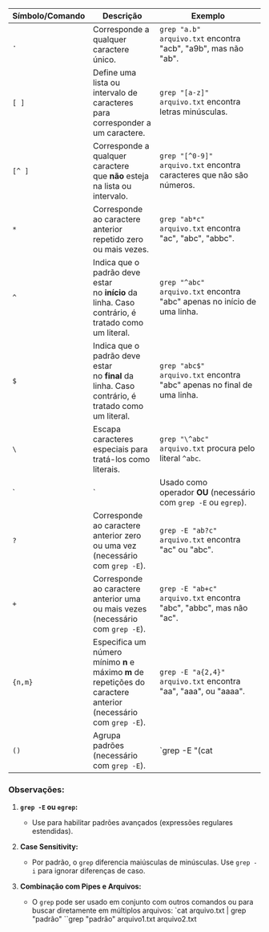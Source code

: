 | **Símbolo/Comando** | **Descrição**                                                                                                    | **Exemplo**                                                             |
| ------------------- | ---------------------------------------------------------------------------------------------------------------- | ----------------------------------------------------------------------- |
| `.`                 | Corresponde a qualquer caractere único.                                                                          | `grep "a.b" arquivo.txt` encontra "acb", "a9b", mas não "ab".           |
| `[ ]`               | Define uma lista ou intervalo de caracteres para corresponder a um caractere.                                    | `grep "[a-z]" arquivo.txt` encontra letras minúsculas.                  |
| `[^ ]`              | Corresponde a qualquer caractere que **não** esteja na lista ou intervalo.                                       | `grep "[^0-9]" arquivo.txt` encontra caracteres que não são números.    |
| `*`                 | Corresponde ao caractere anterior repetido zero ou mais vezes.                                                   | `grep "ab*c" arquivo.txt` encontra "ac", "abc", "abbc".                 |
| `^`                 | Indica que o padrão deve estar no **início** da linha. Caso contrário, é tratado como um literal.                | `grep "^abc" arquivo.txt` encontra "abc" apenas no início de uma linha. |
| `$`                 | Indica que o padrão deve estar no **final** da linha. Caso contrário, é tratado como um literal.                 | `grep "abc$" arquivo.txt` encontra "abc" apenas no final de uma linha.  |
| `\`                 | Escapa caracteres especiais para tratá-los como literais.                                                        | `grep "\^abc" arquivo.txt` procura pelo literal `^abc`.                 |
| `                   | `                                                                                                                | Usado como operador **OU** (necessário com `grep -E` ou `egrep`).       |
| `?`                 | Corresponde ao caractere anterior zero ou uma vez (necessário com `grep -E`).                                    | `grep -E "ab?c" arquivo.txt` encontra "ac" ou "abc".                    |
| `+`                 | Corresponde ao caractere anterior uma ou mais vezes (necessário com `grep -E`).                                  | `grep -E "ab+c" arquivo.txt` encontra "abc", "abbc", mas não "ac".      |
| `{n,m}`             | Especifica um número mínimo **n** e máximo **m** de repetições do caractere anterior (necessário com `grep -E`). | `grep -E "a{2,4}" arquivo.txt` encontra "aa", "aaa", ou "aaaa".         |
| `()`                | Agrupa padrões (necessário com `grep -E`).                                                                       | `grep -E "(cat                                                          |


### Observações:

1. **`grep -E` ou `egrep`:**
    
    - Use para habilitar padrões avançados (expressões regulares estendidas).
2. **Case Sensitivity:**
    
    - Por padrão, o `grep` diferencia maiúsculas de minúsculas. Use `grep -i` para ignorar diferenças de caso.
3. **Combinação com Pipes e Arquivos:**
    
    - O `grep` pode ser usado em conjunto com outros comandos ou para buscar diretamente em múltiplos arquivos:
	    `cat arquivo.txt | grep "padrão"
	``grep "padrão" arquivo1.txt arquivo2.txt
